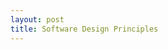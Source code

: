 ```yaml
---
layout: post
title: Software Design Principles
---
```


<div class="gistpost">
	<script src="{{ site.gist_url }}2020-02-24-software-design-principles.md"></script>
</div>